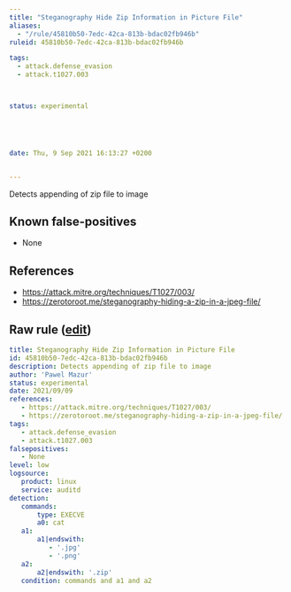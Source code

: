 ```yaml
---
title: "Steganography Hide Zip Information in Picture File"
aliases:
  - "/rule/45810b50-7edc-42ca-813b-bdac02fb946b"
ruleid: 45810b50-7edc-42ca-813b-bdac02fb946b

tags:
  - attack.defense_evasion
  - attack.t1027.003



status: experimental





date: Thu, 9 Sep 2021 16:13:27 +0200


---
```


Detects appending of zip file to image

<!--more-->


## Known false-positives

* None



## References

* https://attack.mitre.org/techniques/T1027/003/
* https://zerotoroot.me/steganography-hiding-a-zip-in-a-jpeg-file/


## Raw rule ([edit](https://github.com/SigmaHQ/sigma/edit/master/rules/linux/auditd/lnx_auditd_hidden_zip_files_steganography.yml))
```yaml
title: Steganography Hide Zip Information in Picture File
id: 45810b50-7edc-42ca-813b-bdac02fb946b
description: Detects appending of zip file to image
author: 'Pawel Mazur'
status: experimental
date: 2021/09/09
references:
   - https://attack.mitre.org/techniques/T1027/003/
   - https://zerotoroot.me/steganography-hiding-a-zip-in-a-jpeg-file/
tags:
   - attack.defense_evasion
   - attack.t1027.003
falsepositives:
   - None
level: low
logsource:
   product: linux
   service: auditd
detection:
   commands:
       type: EXECVE
       a0: cat
   a1:
       a1|endswith:
          - '.jpg'
          - '.png'
   a2:
       a2|endswith: '.zip'
   condition: commands and a1 and a2

```

